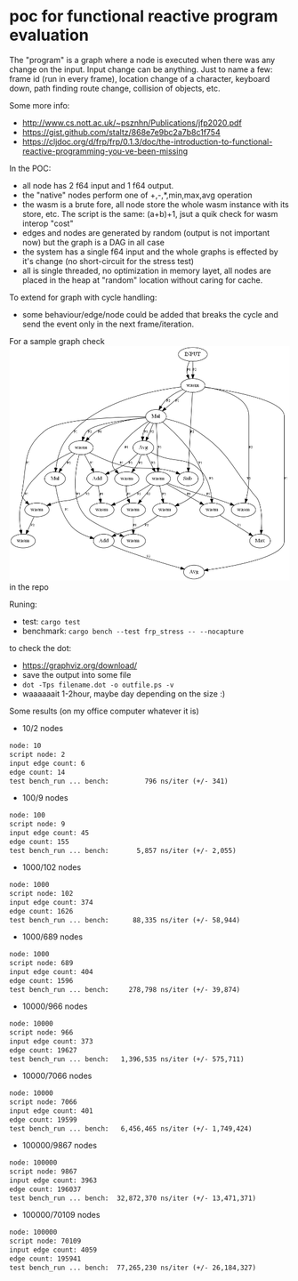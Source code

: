 # poc for functional reactive program evaluation

The "program" is a graph where a node is executed when there was any change on the input.
Input change can be anything. Just to name a few: frame id (run in every frame), location change of a character, keyboard down, path finding route change, collision of objects, etc. 

Some more info:
 - <http://www.cs.nott.ac.uk/~psznhn/Publications/jfp2020.pdf>
 - <https://gist.github.com/staltz/868e7e9bc2a7b8c1f754>
 - <https://cljdoc.org/d/frp/frp/0.1.3/doc/the-introduction-to-functional-reactive-programming-you-ve-been-missing>

In the POC:
- all node has 2 f64 input and 1 f64 output.
- the "native" nodes perform one of +,-,*,min,max,avg operation
- the wasm is a brute fore, all node store the whole wasm instance with its store, etc. The script is the same: (a+b)+1, jsut a quik check for wasm interop "cost"
- edges and nodes are generated by random (output is not important now) but the graph is a DAG in all case
- the system has a single f64 input and the whole graphs is effected by it's change (no short-circuit for the stress test)
- all is single threaded, no optimization in memory layet, all nodes are placed in the heap at "random" location without caring for cache.

To extend for graph with cycle handling:
 - some behaviour/edge/node could be added that breaks the cycle and send the event only in the next frame/iteration.

For a sample graph check ![small](https://github.com/gzp-crey/test_frp_concept/blob/master/small.png) in the repo

Runing:
- test: `cargo test`
- benchmark: `cargo bench --test frp_stress -- --nocapture`

to check the dot: 
- <https://graphviz.org/download/>
- save the output into some file
- `dot -Tps filename.dot -o outfile.ps -v`
- waaaaaait 1-2hour, maybe day depending on the size :)


Some results (on my office computer whatever it is)
- 10/2 nodes
```
node: 10
script node: 2
input edge count: 6
edge count: 14
test bench_run ... bench:         796 ns/iter (+/- 341)
```
- 100/9 nodes
```
node: 100
script node: 9
input edge count: 45
edge count: 155
test bench_run ... bench:       5,857 ns/iter (+/- 2,055)
```
- 1000/102 nodes
```
node: 1000
script node: 102
input edge count: 374
edge count: 1626
test bench_run ... bench:      88,335 ns/iter (+/- 58,944)
```
- 1000/689 nodes
```
node: 1000
script node: 689
input edge count: 404
edge count: 1596
test bench_run ... bench:     278,798 ns/iter (+/- 39,874)
```
- 10000/966 nodes
```
node: 10000
script node: 966
input edge count: 373
edge count: 19627
test bench_run ... bench:   1,396,535 ns/iter (+/- 575,711)
```
- 10000/7066 nodes
```
node: 10000
script node: 7066
input edge count: 401
edge count: 19599
test bench_run ... bench:   6,456,465 ns/iter (+/- 1,749,424)
```
- 100000/9867 nodes
```
node: 100000
script node: 9867
input edge count: 3963
edge count: 196037
test bench_run ... bench:  32,872,370 ns/iter (+/- 13,471,371)
```
- 100000/70109 nodes
```
node: 100000
script node: 70109
input edge count: 4059
edge count: 195941
test bench_run ... bench:  77,265,230 ns/iter (+/- 26,184,327)
```
